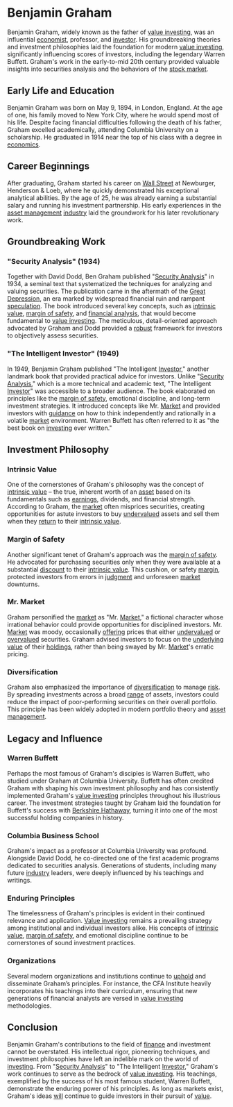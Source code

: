 # Benjamin Graham

Benjamin Graham, widely known as the father of [value investing](../v/value_investing.md), was an influential [economist](../e/economist.md), professor, and [investor](../i/investor.md). His groundbreaking theories and investment philosophies laid the foundation for modern [value investing](../v/value_investing.md), significantly influencing scores of investors, including the legendary Warren Buffett. Graham's work in the early-to-mid 20th century provided valuable insights into securities analysis and the behaviors of the [stock market](../s/stock_market.md).

## Early Life and Education

Benjamin Graham was born on May 9, 1894, in London, England. At the age of one, his family moved to New York City, where he would spend most of his life. Despite facing financial difficulties following the death of his father, Graham excelled academically, attending Columbia University on a scholarship. He graduated in 1914 near the top of his class with a degree in [economics](../e/economics.md).

## Career Beginnings

After graduating, Graham started his career on [Wall Street](../w/wall_street.md) at Newburger, Henderson & Loeb, where he quickly demonstrated his exceptional analytical abilities. By the age of 25, he was already earning a substantial salary and running his investment partnership. His early experiences in the [asset management](../a/asset_management.md) [industry](../i/industry.md) laid the groundwork for his later revolutionary work.

## Groundbreaking Work

### "Security Analysis" (1934)

Together with David Dodd, Ben Graham published "[Security Analysis](../s/security_analysis.md)" in 1934, a seminal text that systematized the techniques for analyzing and valuing securities. The publication came in the aftermath of the [Great Depression](../g/great_depression.md), an era marked by widespread financial ruin and rampant [speculation](../s/speculation.md). The book introduced several key concepts, such as [intrinsic value](../i/intrinsic_value.md), [margin of safety](../m/margin_of_safety.md), and [financial analysis](../f/financial_analysis.md), that would become fundamental to [value investing](../v/value_investing.md). The meticulous, detail-oriented approach advocated by Graham and Dodd provided a [robust](../r/robust.md) framework for investors to objectively assess securities.

### "The Intelligent Investor" (1949)

In 1949, Benjamin Graham published "The Intelligent [Investor](../i/investor.md)," another landmark book that provided practical advice for investors. Unlike "[Security Analysis](../s/security_analysis.md)," which is a more technical and academic text, "The Intelligent [Investor](../i/investor.md)" was accessible to a broader audience. The book elaborated on principles like the [margin of safety](../m/margin_of_safety.md), emotional discipline, and long-term investment strategies. It introduced concepts like Mr. [Market](../m/market.md) and provided investors with [guidance](../g/guidance.md) on how to think independently and rationally in a volatile [market](../m/market.md) environment. Warren Buffett has often referred to it as "the best book on [investing](../i/investing.md) ever written."

## Investment Philosophy

### Intrinsic Value

One of the cornerstones of Graham's philosophy was the concept of [intrinsic value](../i/intrinsic_value.md) – the true, inherent worth of an [asset](../a/asset.md) based on its fundamentals such as [earnings](../e/earnings.md), dividends, and financial strength. According to Graham, the [market](../m/market.md) often misprices securities, creating opportunities for astute investors to buy [undervalued](../u/undervalued.md) assets and sell them when they [return](../r/return.md) to their [intrinsic value](../i/intrinsic_value.md).

### Margin of Safety

Another significant tenet of Graham's approach was the [margin of safety](../m/margin_of_safety.md). He advocated for purchasing securities only when they were available at a substantial [discount](../d/discount.md) to their [intrinsic value](../i/intrinsic_value.md). This cushion, or safety [margin](../m/margin.md), protected investors from errors in [judgment](../j/judgment.md) and unforeseen [market](../m/market.md) downturns.

### Mr. Market

Graham personified the [market](../m/market.md) as "Mr. [Market](../m/market.md)," a fictional character whose irrational behavior could provide opportunities for disciplined investors. Mr. [Market](../m/market.md) was moody, occasionally [offering](../o/offering.md) prices that either [undervalued](../u/undervalued.md) or [overvalued](../o/overvalued.md) securities. Graham advised investors to focus on the [underlying](../u/underlying.md) [value](../v/value.md) of their [holdings](../h/holdings.md), rather than being swayed by Mr. [Market](../m/market.md)'s erratic pricing.

### Diversification

Graham also emphasized the importance of [diversification](../d/diversification.md) to manage [risk](../r/risk.md). By spreading investments across a broad [range](../r/range.md) of assets, investors could reduce the impact of poor-performing securities on their overall portfolio. This principle has been widely adopted in modern portfolio theory and [asset management](../a/asset_management.md).

## Legacy and Influence

### Warren Buffett

Perhaps the most famous of Graham's disciples is Warren Buffett, who studied under Graham at Columbia University. Buffett has often credited Graham with shaping his own investment philosophy and has consistently implemented Graham's [value investing](../v/value_investing.md) principles throughout his illustrious career. The investment strategies taught by Graham laid the foundation for Buffett's success with [Berkshire Hathaway](../b/berkshire_hathaway.md), turning it into one of the most successful holding companies in history.

### Columbia Business School

Graham's impact as a professor at Columbia University was profound. Alongside David Dodd, he co-directed one of the first academic programs dedicated to securities analysis. Generations of students, including many future [industry](../i/industry.md) leaders, were deeply influenced by his teachings and writings.

### Enduring Principles

The timelessness of Graham's principles is evident in their continued relevance and application. [Value investing](../v/value_investing.md) remains a prevailing strategy among institutional and individual investors alike. His concepts of [intrinsic value](../i/intrinsic_value.md), [margin of safety](../m/margin_of_safety.md), and emotional discipline continue to be cornerstones of sound investment practices.

### Organizations

Several modern organizations and institutions continue to [uphold](../u/uphold.md) and disseminate Graham’s principles. For instance, the CFA Institute heavily incorporates his teachings into their curriculum, ensuring that new generations of financial analysts are versed in [value investing](../v/value_investing.md) methodologies.

## Conclusion

Benjamin Graham's contributions to the field of [finance](../f/finance.md) and investment cannot be overstated. His intellectual rigor, pioneering techniques, and investment philosophies have left an indelible mark on the world of [investing](../i/investing.md). From "[Security Analysis](../s/security_analysis.md)" to "The Intelligent [Investor](../i/investor.md)," Graham's work continues to serve as the bedrock of [value investing](../v/value_investing.md). His teachings, exemplified by the success of his most famous student, Warren Buffett, demonstrate the enduring power of his principles. As long as markets exist, Graham's ideas [will](../w/will.md) continue to guide investors in their pursuit of [value](../v/value.md).
